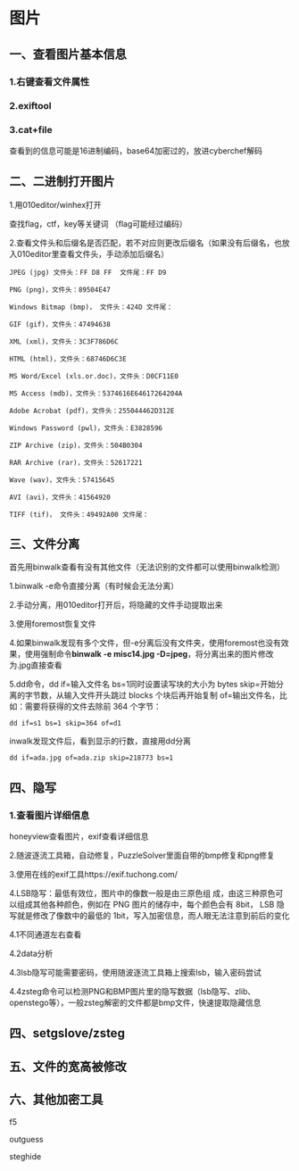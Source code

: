 # 图片

## 一、查看图片基本信息

### 1.右键查看文件属性

### 2.exiftool

### 3.cat+file

查看到的信息可能是16进制编码，base64加密过的，放进cyberchef解码

## 二、二进制打开图片

1.用010editor/winhex打开

查找flag，ctf，key等关键词 （flag可能经过编码）

2.查看文件头和后缀名是否匹配，若不对应则更改后缀名（如果没有后缀名，也放入010editor里查看文件头，手动添加后缀名）

```
JPEG (jpg) 文件头：FF D8 FF  文件尾：FF D9

PNG (png)，文件头：89504E47

Windows Bitmap (bmp)， 文件头：424D 文件尾：

GIF (gif)，文件头：47494638

XML (xml)，文件头：3C3F786D6C

HTML (html)，文件头：68746D6C3E

MS Word/Excel (xls.or.doc)，文件头：D0CF11E0

MS Access (mdb)，文件头：5374616E64617264204A

Adobe Acrobat (pdf)，文件头：255044462D312E

Windows Password (pwl)，文件头：E3828596

ZIP Archive (zip)，文件头：504B0304

RAR Archive (rar)，文件头：52617221

Wave (wav)，文件头：57415645

AVI (avi)，文件头：41564920

TIFF (tif)， 文件头：49492A00 文件尾：
```



## 三、文件分离

首先用binwalk查看有没有其他文件（无法识别的文件都可以使用binwalk检测）

1.binwalk -e命令直接分离（有时候会无法分离）

2.手动分离，用010editor打开后，将隐藏的文件手动提取出来

3.使用foremost恢复文件

4.如果binwalk发现有多个文件，但-e分离后没有文件夹，使用foremost也没有效果，使用强制命令**binwalk -e misc14.jpg -D=jpeg**，将分离出来的图片修改为.jpg直接查看

5.dd命令，dd if=输入文件名 bs=1同时设置读写块的大小为 bytes skip=开始分离的字节数，从输入文件开头跳过 blocks 个块后再开始复制 of=输出文件名，比如：需要将获得的文件去除前 364 个字节：

```
dd if=s1 bs=1 skip=364 of=d1
```

inwalk发现文件后，看到显示的行数，直接用dd分离

```
dd if=ada.jpg of=ada.zip skip=218773 bs=1
```

## 四、隐写

### 1.查看图片详细信息

honeyview查看图片，exif查看详细信息

2.随波逐流工具箱，自动修复，PuzzleSolver里面自带的bmp修复和png修复

3.使用在线的exif工具https://exif.tuchong.com/

4.LSB隐写：最低有效位，图片中的像数一般是由三原色组
成，由这三种原色可以组成其他各种颜色，例如在 PNG 图片的储存中，每个颜色会有 8bit，
LSB 隐写就是修改了像数中的最低的 1bit，写入加密信息，而人眼无法注意到前后的变化

4.1不同通道左右查看

4.2data分析

4.3lsb隐写可能需要密码，使用随波逐流工具箱上搜索lsb，输入密码尝试

4.4zsteg命令可以检测PNG和BMP图片里的隐写数据（lsb隐写、zlib、openstego等），一般zsteg解密的文件都是bmp文件，快速提取隐藏信息

## 四、setgslove/zsteg





## 五、文件的宽高被修改

## 六、其他加密工具

f5

outguess 

steghide